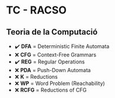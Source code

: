 # TC - RACSO

## Teoria de la Computació 

+ :heavy_check_mark: **DFA** = Deterministic Finite Automata
+ :x: **CFG** = Context-Free Grammars
+ :heavy_check_mark: **REG** = Regular Operations
+ :x: **PDA** = Push-Down Automata
+ :x: **K** = Reductions
+ :x: **WP** = Word Problem (Reachability)
+ :x: **RCFG** = Reductions of CFG